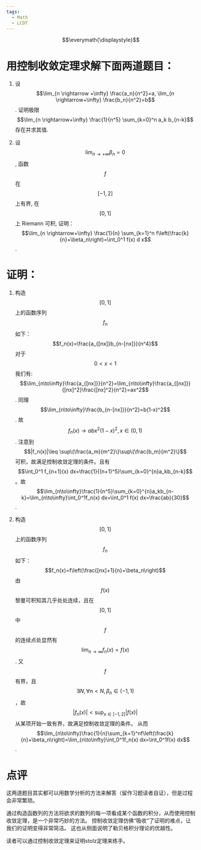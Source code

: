 ```yaml
---
tags:
  - Math
  - LCDT
---
```


$$\everymath{\displaystyle}$$
# 用控制收敛定理求解下面两道题目：
1. 设 $$\lim_{n \rightarrow +\infty} \frac{a_n}{n^2}=a, \lim_{n \rightarrow+\infty} \frac{b_n}{n^2}=b$$. 证明极限 $$\lim_{n \rightarrow+\infty} \frac{1}{n^5} \sum_{k=0}^n a_k b_{n-k}$$ 存在并求其值.

1. 设 $$\lim_{n \rightarrow+\infty} \beta_n=0$$, 函数 $$f$$ 在 $$[-1,2]$$ 上有界, 在 $$[0,1]$$ 上 Riemann 可积, 证明： $$\lim_{n \rightarrow+\infty} \frac{1}{n} \sum_{k=1}^n f\left(\frac{k}{n}+\beta_n\right)=\int_0^1 f(x) d x$$.

# 证明：
1. 构造$$[0,1]$$上的函数序列$$f_n$$如下：
$$f_n(x)=\frac{a_{[nx]}b_{n-[nx]}}{n^4}$$
对于$$0<x<1$$我们有:
$$\lim_{n\to\infty}\frac{a_{[nx]}}{n^2}=\lim_{n\to\infty}\frac{a_{[nx]}}{[nx]^2}\frac{[nx]^2}{n^2}=ax^2$$.
同理$$\lim_{n\to\infty}\frac{b_{n-[nx]}}{n^2}=b(1-x)^2$$. 
故$$f_n(x)\to abx^2(1-x)^2, x\in(0,1)$$. 
注意到$$|f_n(x)|\leq \sup\{\frac{a_m}{m^2}\}\sup\{\frac{b_m}{m^2}\}$$可积，故满足控制收敛定理的条件。且有$$\int_0^1 f_{n+1}(x) dx=\frac{1}{(n+1)^5}\sum_{k=0}^{n}a_kb_{n-k}$$。故$$\lim_{n\to\infty}\frac{1}{n^5}\sum_{k=0}^{n}a_kb_{n-k}=\lim_{n\to\infty}\int_0^1f_n(x) dx=\int_0^1 f(x) dx=\frac{ab}{30}$$.

1. 构造$$[0,1]$$上的函数序列$$f_n$$如下：
$$f_n(x)=f\left(\frac{[nx]+1}{n}+\beta_n\right)$$
由$$f(x)$$黎曼可积知其几乎处处连续，且在$$[0,1]$$中$$f$$的连续点处显然有$$\lim_{n\to\infty}f_n(x)=f(x)$$. 
又$$f$$有界，且$$\exists N,\forall n<N,\beta_n\in(-1,1)$$，故$$|f_n(x)|<\sup_{x\in[-1,2]}|f(x)|$$从某项开始一致有界，故满足控制收敛定理的条件。
从而$$\lim_{n\to\infty}\frac{1}{n}\sum_{k=1}^nf\left(\frac{k}{n}+\beta_n\right)=\lim_{n\to\infty}\int_0^1f_n(x) dx=\int_0^1f(x) dx$$. 
# 点评
这两道题目其实都可以用数学分析的方法来解答（留作习题读者自证），但是过程会非常繁琐。

通过构造函数列的方法将欲求的数列的每一项看成某个函数的积分，从而使用控制收敛定理，是一个非常巧妙的方法。
控制收敛定理仿佛“吸收”了证明的难点，让我们的证明变得非常简洁。
这也从侧面说明了勒贝格积分理论的优越性。

读者可以通过控制收敛定理来证明stolz定理来练手。
